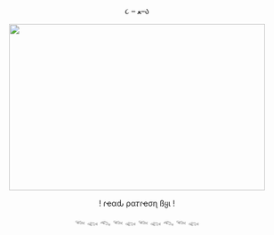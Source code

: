 <p align="center"> ૮ – ﻌ–ა

<p align="center">
  <img width="460" height="300" src="https://i.pinimg.com/originals/2e/db/a4/2edba48745736beae36a6b90a77df47e.gif">
</p>
<p align="center"> ! ɾҽαԃ ρα𝜏ɾҽσɳ ßყι !
<p align="center">  𓆝 𓆟 𓆞 𓆝 𓆟 𓆝 𓆟 𓆞 𓆝 𓆟 
